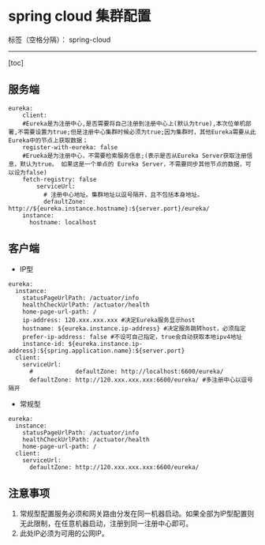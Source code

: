 ﻿# spring cloud 集群配置

标签（空格分隔）： spring-cloud

---

[toc]

## 服务端
```
eureka:
    client:
    #Eureka是为注册中心,是否需要将自己注册到注册中心上(默认为true),本次位单机部署,不需要设置为true;但是注册中心集群时候必须为true;因为集群时，其他Eureka需要从此Eureka中的节点上获取数据；
    register-with-eureka: false
    #Erueka是为注册中心，不需要检索服务信息;(表示是否从Eureka Server获取注册信息，默认为true。 如果这是一个单点的 Eureka Server，不需要同步其他节点的数据，可以设为false)
    fetch-registry: false
        serviceUrl:
          # 注册中心地址。集群地址以逗号隔开，且不包括本身地址。
          defaultZone: http://${eureka.instance.hostname}:${server.port}/eureka/
    instance:
      hostname: localhost
```

## 客户端
- IP型
```
eureka:
  instance:
    statusPageUrlPath: /actuator/info
    healthCheckUrlPath: /actuator/health
    home-page-url-path: /
    ip-address: 120.xxx.xxx.xxx #决定Eureka服务显示host
    hostname: ${eureka.instance.ip-address} #决定服务跳转host，必须指定
    prefer-ip-address: false #不设可自己指定，true会自动获取本地ipv4地址
    instance-id: ${eureka.instance.ip-address}:${spring.application.name}:${server.port}
  client:
    serviceUrl:
      #            defaultZone: http://localhost:6600/eureka/
      defaultZone: http://120.xxx.xxx.xxx:6600/eureka/ #多注册中心以逗号隔开
```

- 常规型
```
eureka:
  instance:
    statusPageUrlPath: /actuator/info
    healthCheckUrlPath: /actuator/health
    home-page-url-path: /
  client:
    serviceUrl:
      defaultZone: http://120.xxx.xxx.xxx:6600/eureka/
```

## 注意事项
1. 常规型配置服务必须和网关路由分发在同一机器启动。如果全部为IP型配置则无此限制，在任意机器启动，注册到同一注册中心即可。 
2. 此处IP必须为可用的公网IP。



























